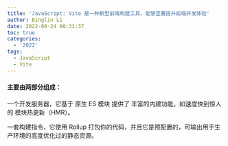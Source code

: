 ```yaml
---
title: 'JavaScript: Vite 是一种新型前端构建工具，能够显著提升前端开发体验'
author: Binglin Li
date: 2022-08-24 00:31:37
toc: true
categories:
  - '2022'
tags:
  - JavaScript
  - Vite
---
```


#### 主要由两部分组成：

一个开发服务器，它基于 原生 ES 模块 提供了 丰富的内建功能，如速度快到惊人的 模块热更新（HMR）。

一套构建指令，它使用 Rollup 打包你的代码，并且它是预配置的，可输出用于生产环境的高度优化过的静态资源。


<!-- more -->
